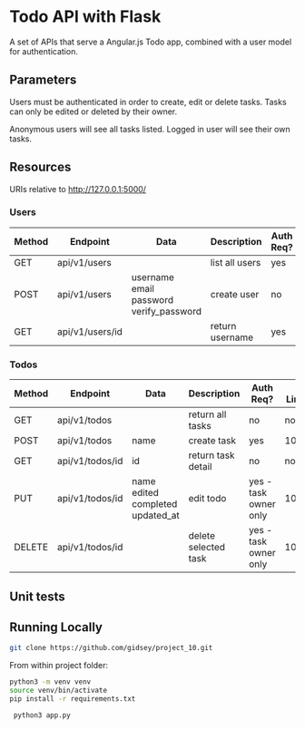 # Todo API with Flask

A set of APIs that serve a Angular.js Todo app, combined with a user model for authentication.

## Parameters

Users must be authenticated in order to create, edit or delete tasks.
Tasks can only be edited or deleted by their owner.

Anonymous users will see all tasks listed. 
Logged in user will see their own tasks.

## Resources
URIs relative to http://127.0.0.1:5000/ 

### Users 
Method    | Endpoint        |Data                   | Description              | Auth Req? | Rate Limited? 
----------|-----------------|-----------------------|--------------------------|----------------|--------
|GET      | api/v1/users           |                       | list all users           | yes             | no           
|POST     | api/v1/users           |username<br>email<br>password<br>verify_password  | create user  | no |10/day
|GET      | api/v1/users/id        |                        | return username          | yes                 |no

### Todos
Method    | Endpoint        |Data                   | Description              | Auth Req? | Rate Limited? 
----------|-----------------|-----------------------|--------------------------|----------------|--------
|GET      | api/v1/todos    |                       | return all tasks     | no              |no           
|POST     | api/v1/todos    |name                   | create task         | yes             |100/hour
|GET      | api/v1/todos/id |id                     | return task detail       | no   |no
|PUT      | api/v1/todos/id |name<br>edited<br>completed<br>updated_at| edit todo  | yes -task owner only |100/hour
|DELETE   |api/v1/todos/id  |                 |delete selected task  | yes -task owner only |100/hour


## Unit tests



## Running Locally

```bash
git clone https://github.com/gidsey/project_10.git
```

From within project folder:
```bash
python3 -m venv venv
source venv/bin/activate
pip install -r requirements.txt
```

```bash
 python3 app.py
```